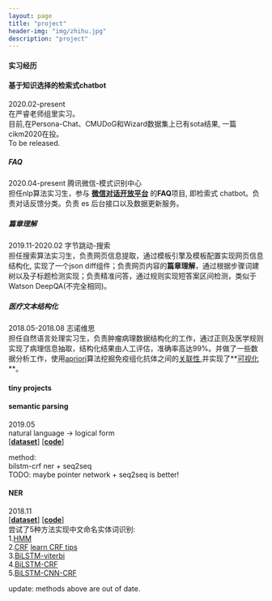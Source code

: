 ```yaml
---
layout: page
title: "project"
header-img: "img/zhihu.jpg"
description: "project"
---
```


#### 实习经历

#### 基于知识选择的检索式chatbot
2020.02-present   
在严睿老师组里实习。  
目前,在Persona-Chat、CMUDoG和Wizard数据集上已有sota结果, 一篇cikm2020在投。  
To be released.

##### FAQ
2020.04-present                        腾讯微信-模式识别中心  
担任nlp算法实习生，参与 **[微信对话开放平台](https://openai.weixin.qq.com/)** 的**FAQ**项目, 即检索式 chatbot。负责对话反馈分类。负责 es 后台接口以及数据更新服务。 

##### 篇章理解
2019.11-2020.02                        字节跳动-搜索  
担任搜索算法实习生，负责网页信息提取，通过模板引擎及模板配置实现网页信息结构化, 实现了一个json diff组件；负责网页内容的**篇章理解**，通过根据步骤词建树以及子标题检测实现；负责精准问答，通过规则实现短答案区间检测，类似于Watson DeepQA(不完全相同)。
    
##### 医疗文本结构化
2018.05-2018.08                         志诺维思  
担任自然语言处理实习生，负责肿瘤病理数据结构化的工作，通过正则及医学规则实现了病理信息抽取，结构化结果由人工评估，准确率高达99%。并做了一些数据分析工作，使用[apriori](https://kifish.github.io/2018/07/24/apriori/)算法挖掘免疫组化抗体之间的[关联性](https://kifish.github.io/2018/07/24/apriori/),并实现了**[可视化](https://kifish.github.io/R-notes/plot_rules/qfs.html)**。 


#### tiny projects

#### semantic parsing
2019.05  
natural language -> logical form  
[**[dataset](https://github.com/msra-nlc/MSParS)**]  [**[code](https://github.com/kifish/ml-base/tree/master/pku-deep-learning/wxj-course/%E8%AF%AD%E4%B9%89%E8%AE%A1%E7%AE%97%E4%B8%8E%E7%9F%A5%E8%AF%86%E6%A3%80%E7%B4%A2/project/src)**]

method:  
bilstm-crf ner + seq2seq     
TODO: maybe pointer network + seq2seq is better!

#### NER
2018.11  
[**[dataset](https://github.com/kifish/NER-demo/tree/master/data)**]  [**[code](https://github.com/kifish/NER-demo)**]  
尝试了5种方法实现中文命名实体词识别:    
1.[HMM](https://github.com/kifish/NER-demo/tree/hmm)  
2.[CRF](https://github.com/kifish/NER-demo/tree/crf)  [learn CRF tips](https://kifish.github.io/2018/07/13/CRF/)  
3.[BiLSTM-viterbi](https://github.com/kifish/NER-demo/tree/BiLSTM-viterbi)  
4.[BiLSTM-CRF](https://github.com/kifish/NER-demo/tree/BiLSTM-crf)  
5.[BiLSTM-CNN-CRF](https://github.com/kifish/NER-demo/tree/BiLSTM-cnn-crf)

update: methods above are out of date.

